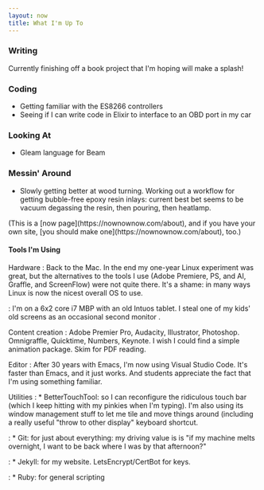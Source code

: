 ```yaml
---
layout: now
title: What I'm Up To
---
```



### Writing

Currently finishing off a book project that I'm hoping will make a
splash!

### Coding

* Getting familiar with the ES8266 controllers
* Seeing if I can write code in Elixir to interface to an OBD port in my
  car

### Looking At

* Gleam language for Beam

### Messin' Around

* Slowly getting better at wood turning. Working out a workflow for
  getting bubble-free epoxy resin inlays: current best bet seems to be
  vacuum degassing the resin, then pouring, then heatlamp.

<section class="now-project" markdown="1">
(This is a [now page](https://nownownow.com/about), and if you have your own site, [you should make one](https://nownownow.com/about), too.)
</section>

<section class="tools" markdown="1">

#### Tools I'm Using

Hardware
  : Back to the Mac. In the end my one-year Linux experiment was great,
    but the alternatives to the tools I use (Adobe Premiere, PS, and AI,
    Graffle, and ScreenFlow) were not quite there. It's a shame: in many
    ways Linux is now the nicest overall OS to use.

  : I'm on a 6x2 core i7 MBP with an old Intuos tablet. I steal one of
    my kids' old screens as an occasional second monitor .

Content creation
  : Adobe Premier Pro, Audacity, Illustrator, Photoshop. Omnigraffle,
  Quicktime, Numbers, Keynote. I wish I could find a simple animation package. Skim for
  PDF reading.

Editor
  : After 30 years with Emacs, I'm now using Visual Studio Code. It's
  faster than Emacs, and it just works. And students appreciate the fact
  that I'm using something familiar.

Utilities
  : * BetterTouchTool: so I can reconfigure the ridiculous touch bar
      (which I keep hitting with my pinkies when I'm typing). I'm also
      using its window management stuff to let me tile and move things
      around (including a really useful "throw to other display"
      keyboard shortcut.

  : * Git: for just about everything: my driving value is is "if my
      machine melts overnight, I want to be back where I was by that
      afternoon?"

  : * Jekyll: for my website. LetsEncrypt/CertBot for keys.

  : * Ruby: for general scripting

</section>